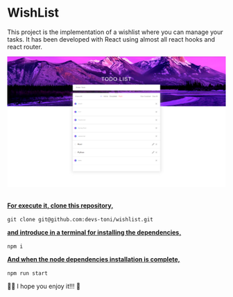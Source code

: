 # WishList

This project is the implementation of a wishlist where you can manage your tasks. It has been developed with React using almost all react hooks and react router.

![todo](./src/assets/readme/Tasks.png)\
<br />

<b><u>For execute it, clone this repository,</u></b>

<p><code>git clone git@github.com:devs-toni/wishlist.git</code></p>

 <b><u>and introduce in a terminal for installing the dependencies,</u></b>

<p><code>npm i</code></p>

<b><u>And when the node dependencies installation is complete,</u></b>

<p><code>npm run start</code></p>

👩‍🚀 I hope you enjoy it!!! 🚀
